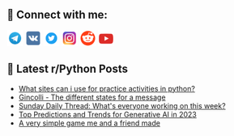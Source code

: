 ## 🔎 Connect with me:
[<img src="https://github.com/bullbesh/bullbesh/blob/main/images/Telegram.png" width="32" height="32" />](https://t.me/bullbesh)
[<img src="https://github.com/bullbesh/bullbesh/blob/main/images/VK.png" width="32" height="32" />](https://vk.com/bullbesh)
[<img src="https://github.com/bullbesh/bullbesh/blob/main/images/Twitter.png" width="32" height="32" />](https://twitter.com/bullbesh1)
[<img src="https://github.com/bullbesh/bullbesh/blob/main/images/Instagram.png" width="32" height="32" />](https://www.instagram.com/bullbesh)
[<img src="https://github.com/bullbesh/bullbesh/blob/main/images/Reddit.png" width="32" height="32" />](https://www.reddit.com/user/bullbesh)
[<img src="https://github.com/bullbesh/bullbesh/blob/main/images/YouTube.png" width="32" height="32" />](https://www.youtube.com/channel/UCtfjRs6uzgq5mfm8S06WTcg)

## 📕 Latest r/Python Posts
<!-- BLOG-POST-LIST:START -->
- [What sites can i use for practice activities in python?](https://www.reddit.com/r/Python/comments/106agfz/what_sites_can_i_use_for_practice_activities_in/)
- [Gincolli - The different states for a message](https://www.reddit.com/r/Python/comments/1067f6f/gincolli_the_different_states_for_a_message/)
- [Sunday Daily Thread: What&#39;s everyone working on this week?](https://www.reddit.com/r/Python/comments/1063vg5/sunday_daily_thread_whats_everyone_working_on/)
- [Top Predictions and Trends for Generative AI in 2023](https://www.reddit.com/r/Python/comments/1062vag/top_predictions_and_trends_for_generative_ai_in/)
- [A very simple game me and a friend made](https://www.reddit.com/r/Python/comments/1060qgw/a_very_simple_game_me_and_a_friend_made/)
<!-- BLOG-POST-LIST:END -->
